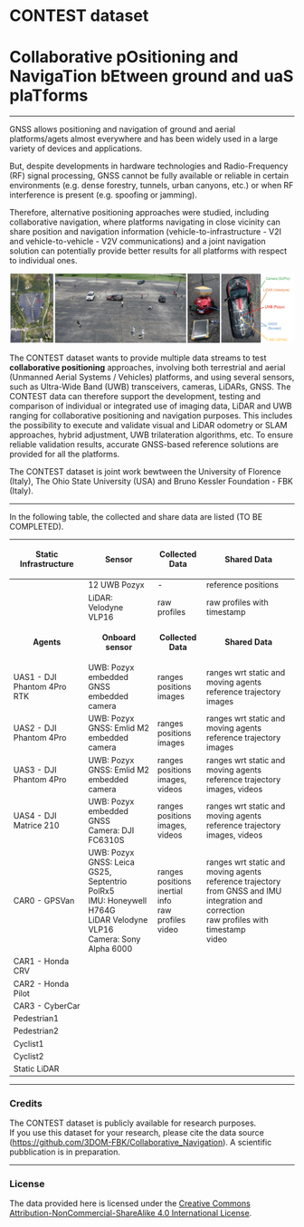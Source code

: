 # CONTEST dataset
# Collaborative pOsitioning and NavigaTion bEtween ground and uaS plaTforms
_________________________________________________________________________
GNSS allows positioning and navigation of ground and aerial platforms/agets almost everywhere and has been widely used in a large variety of devices and applications.

But, despite developments in hardware technologies and Radio-Frequency (RF) signal processing, GNSS cannot be fully available or reliable in certain environments (e.g. dense forestry, tunnels, urban canyons, etc.) or when RF interference is present (e.g. spoofing or jamming).

Therefore, alternative positioning approaches were studied, including collaborative navigation, where platforms navigating in close vicinity can share position and navigation information (vehicle-to-infrastructure - V2I and vehicle-to-vehicle - V2V communications) and a joint navigation solution can potentially provide better results for all platforms with respect to individual ones.
<p><img src="contest.png"><p>
The CONTEST dataset wants to provide multiple data streams to test <b>collaborative positioning</b> approaches, involving both terrestrial and aerial (Unmanned Aerial Systems / Vehicles) platforms, and using several sensors, such as Ultra-Wide Band (UWB) transceivers, cameras, LiDARs, GNSS. The CONTEST data can therefore support the development, testing and comparison of individual or integrated use of imaging data, LiDAR and UWB ranging for collaborative positioning and navigation purposes. This includes the possibility to execute and validate visual and LiDAR odometry or SLAM approaches, hybrid adjustment, UWB trilateration algorithms, etc. To ensure reliable validation results, accurate GNSS-based reference solutions are provided for all the platforms.

The CONTEST dataset is joint work bewtween the University of Florence (Italy), The Ohio State University (USA) and Bruno Kessler Foundation - FBK (Italy).
_________________________________________________________________________

In the following table, the collected and share data are listed (TO BE COMPLETED). 


|  <p align="center"><strong> Static Infrastructure <p align="center"><strong> | <p align="center"><strong> Sensor <p align="center"><strong> | <p align="center"><strong> Collected Data <p align="center"><strong> | <p align="center"><strong> Shared Data <p align="center"><strong> |
|---|---|---|---|
|  | 12 UWB Pozyx  |  - | <a href="https://eostore.itc.utwente.nl:5001/sharing/1gJRLdQ71"></a>reference positions|
|  | LiDAR: Velodyne VLP16 | raw profiles | <a href="https://eostore.itc.utwente.nl:5001/sharing/c4LlTkVjT"></a>raw profiles with timestamp|
|  <p align="center"><strong> Agents <p align="center"><strong> | <p align="center"><strong> Onboard sensor <p align="center"><strong>  |  <p align="center"><strong> Collected Data <p align="center"><strong> | <p align="center"><strong> Shared Data <p align="center"><strong> |
| UAS1 - DJI Phantom 4Pro RTK | UWB: Pozyx <br> embedded GNSS <br> embedded camera | ranges <br> positions <br> images | ranges wrt static and moving agents <br> reference trajectory <br> images |
| UAS2 - DJI Phantom 4Pro | UWB: Pozyx <br> GNSS: Emlid M2 <br> embedded camera | ranges <br> positions <br> images | ranges wrt static and moving agents <br> reference trajectory <br> images |
| UAS3 - DJI Phantom 4Pro | UWB: Pozyx <br> GNSS: Emlid M2 <br> embedded camera | ranges <br> positions <br> images, videos | ranges wrt static and moving agents <br> reference trajectory <br> images, videos |
| UAS4 - DJI Matrice 210 | UWB: Pozyx <br> embedded GNSS <br> Camera: DJI FC6310S | ranges <br> positions <br> images, videos | ranges wrt static and moving agents <br> reference trajectory <br> images, videos |
| CAR0 - GPSVan | UWB: Pozyx <br> GNSS: Leica GS25, Septentrio PolRx5 <br> IMU: Honeywell H764G <br> LiDAR Velodyne VLP16 <br> Camera: Sony Alpha 6000 | ranges <br> positions <br> inertial info <br> raw profiles <br> video | ranges wrt static and moving agents <br> reference trajectory from GNSS and IMU integration and correction <br> raw profiles with timestamp <br> video |
| CAR1 - Honda CRV | | | |
| CAR2 - Honda Pilot | | | |
| CAR3 - CyberCar | | | |
| Pedestrian1 | | | |
| Pedestrian2 | | | |
| Cyclist1 | | | |
| Cyclist2 | | | |
| Static LiDAR | | | |

_________________________________________________________________________
### Credits
The CONTEST dataset is publicly available for research purposes.<br>
If you use this dataset for your research, please cite the data source (https://github.com/3DOM-FBK/Collaborative_Navigation). A scientific pubblication is in preparation. 

_________________________________________________________________________
### License
The data provided here is licensed under the [Creative Commons Attribution-NonCommercial-ShareAlike 4.0 International License](https://creativecommons.org/licenses/by-nc-sa/4.0/).

